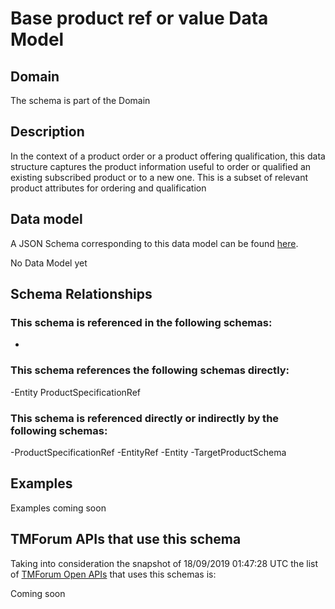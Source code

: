 # Base product ref or value Data Model

## Domain

The  schema is part of the  Domain

## Description

In the context of a product order or a product offering qualification, this data structure captures the product information useful to order or qualified  an existing subscribed product or to a new one. This is a subset of relevant product attributes for ordering and qualification

## Data model

A JSON Schema corresponding to this data model can be found
[here](https://github.com/tmforum-rand/schemas/blob/master/Product/BaseProductRefOrValue.schema.json).

No Data Model yet

## Schema Relationships

### This schema is referenced in the following schemas:

-

### This schema references the following schemas directly:

-Entity
ProductSpecificationRef

### This schema is referenced directly or indirectly by the following schemas:

-ProductSpecificationRef
-EntityRef
-Entity
-TargetProductSchema



## Examples

Examples coming soon

## TMForum APIs that use this schema

Taking into consideration the snapshot of 18/09/2019 01:47:28 UTC the list of [TMForum Open APIs](https://www.tmforum.org/open-apis/) that uses this schemas is:

Coming soon